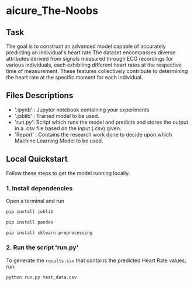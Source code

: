 # aicure_The-Noobs


## Task
The goal is to construct an advanced model capable of accurately predicting an individual's heart rate.The dataset encompasses diverse attributes derived from signals measured through ECG recordings for various individuals, each exhibiting different heart rates at the respective time of measurement. These features collectively contribute to determining the heart rate at the specific moment for each individual.

## Files Descriptions
- '.ipynb' : Jupyter notebook containing your experiments
- '.joblib' : Trained model to be used.
- 'run.py': Script which runs the model and predicts and stores the output in a .csv file based on the input (.csv) given.
- 'Report' : Contains the research work done to decide upon which Machine Learning Model to be used.


## Local Quickstart

Follow these steps to get the model running locally.

### 1. Install dependencies
 Open a terminal and run
```bash
pip install joblib
```
```bash
pip install pandas
```
```bash
pip install sklearn.preprocessing
```
### 2. Run the script 'run.py'

To generate the `results.csv` that contains the predicted Heart Rate values, run:
```bash
python run.py test_data.csv
```

